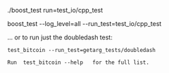 
./boost_test  run=test_io/cpp_test

boost_test  --log_level=all --run_test=test_io/cpp_test

... or to run just the doubledash test:

    test_bitcoin --run_test=getarg_tests/doubledash

	Run  test_bitcoin --help   for the full list.

